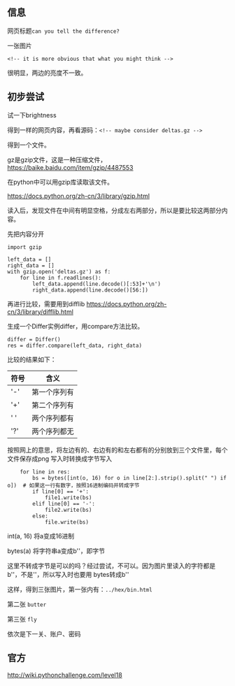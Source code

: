 ## 信息

网页标题`can you tell the difference?`

一张图片

`<!-- it is more obvious that what you might think -->`

很明显，两边的亮度不一致。

## 初步尝试

试一下brightness

得到一样的网页内容，再看源码：`<!-- maybe consider deltas.gz -->`

得到一个文件。

gz是gzip文件，这是一种压缩文件，https://baike.baidu.com/item/gzip/4487553

在python中可以用gzip库读取该文件。

https://docs.python.org/zh-cn/3/library/gzip.html

读入后，发现文件在中间有明显空格，分成左右两部分，所以是要比较这两部分内容。

先把内容分开

```
import gzip

left_data = []
right_data = []
with gzip.open('deltas.gz') as f:
    for line in f.readlines():
        left_data.append(line.decode()[:53]+'\n')
        right_data.append(line.decode()[56:])
```

再进行比较，需要用到difflib
https://docs.python.org/zh-cn/3/library/difflib.html

生成一个Differ实例differ，用compare方法比较。

```
differ = Differ()
res = differ.compare(left_data, right_data)
```
比较的结果如下：

| 符号  | 含义     |
|-----|--------|
| '-' | 第一个序列有 |
| '+' | 第二个序列有 |
| ' ' | 两个序列都有 |
| '?' | 两个序列都无 |

按照网上的意思，将左边有的、右边有的和左右都有的分别放到三个文件里，每个文件保存成png
写入时转换成字节写入

```
    for line in res:
        bs = bytes([int(o, 16) for o in line[2:].strip().split(" ") if o])  # 如果这一行有数字，按照16进制编码并转成字节
        if line[0] == '+':
            file1.write(bs)
        elif line[0] == '-':
            file2.write(bs)
        else:
            file.write(bs)
```

int(a, 16) 将a变成16进制

bytes(a) 将字符串a变成b''，即字节

这里不转成字节是可以的吗？经过尝试，不可以。因为图片里读入的字符都是b''，不是''，所以写入时也要用
bytes转成b''

这样，得到三张图片，第一张内有：`../hex/bin.html`

第二张 `butter`

第三张 `fly`

依次是下一关、账户、密码

## 官方

http://wiki.pythonchallenge.com/level18
